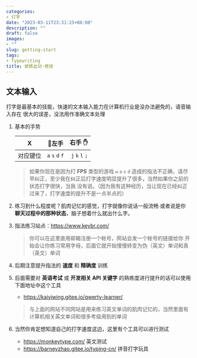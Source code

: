 ```yaml
---
categories:
- 打字
date: "2023-03-11T23:31:25+08:00"
description: ""
draft: false
images:
- ""
slug: getting-start
tags:
- Typewriting
title: 欲练此功·修技
---
```



## 文本输入

打字是最基本的技能，快速的文本输入能力在计算机行业是没办法避免的，语音输入存在
很大的误差，没法用作准确文本处理

1. 基本的手势

   | X    | 🤚**左手**        | **右手 ✋**        |
   |:----:|:---------------:|---------------:|
   | 对应键位 | `a` `s` `d` `f` | `j` `k` `l` `;` |

   > 如果你现在是因为打 **FPS** 类型的游戏 `w` `a` `s` `d` 造成的指法不正确，请尽早纠正，至少我在纠正后打字速度明显提升了很多，当然如果你之前的状态打字很快，当我
   没有说。（因为我有这种经历，当让现在已经纠正过来了，打字速度的提升不是一点半点的）

2. 练习到什么程度呢？肌肉记忆的感觉，打字就像你说话一般流畅
   或者说是你 **聊天过程中的那种状态**，脑子想着什么就出什么字。
3. 指法练习站点：<https://www.keybr.com/>

   > 你可以在这里直用邮箱注册一个帐号，网站会发一个帐号的链接给你
   > 开始会让你练习常用字母，后面它就开始慢慢转变为伪（英文）单词和真（英文）单词

4. 后期注意提升指法的 **速度** 和 **精确度** 训练
5. 后面需要对 **英语考试** 或 **开发相关 API 关键字** 的熟练度进行提升的话可以使用下面地址中这个工具
   - <https://kaiyiwing.gitee.io/qwerty-learner/>

   > 与上面的网站不同网站是用来练习英文单词的肌肉记忆的，当然里面有计算机相关英文单词和很多考级用到的单词

6. 当然你肯定想知道自己的打字速度这边，这里有个工具可以进行测试

   - <https://monkeytype.com/> 英文测试
   - <https://barneyzhao.gitee.io/typing-cn/> 拼音打字玩具
